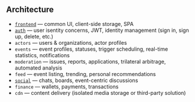 ## Architecture
- [`frontend`](https://github.com/crowd-parlay/frontend) — common UI, client-side storage, SPA
- [`auth`](https://github.com/crowd-parlay/auth) — user isentity concerns, JWT, identity management (sign in, sign up, delete, etc.)
- `actors` — users & organizations, actor profiles
- `events` — event profiles, statuses, trigger scheduling, real-time statistics, notifications
- `moderation` — issues, reports, applications, trilateral arbitrage, automated analysis
- `feed` — event listing, trending, personal recommendations
- [`social`](https://github.com/crowd-parlay/social) — chats, boards, event-centric discussions
- `finance` — wallets, payments, transactions
- `cdn` — content delivery (isolated media storage or third-party solution)
